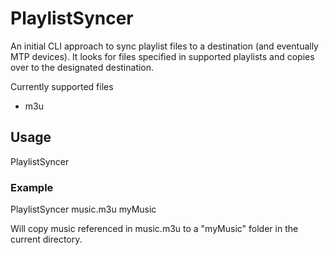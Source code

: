 # PlaylistSyncer
An initial CLI approach to sync playlist files to a destination (and eventually MTP devices). It looks for files specified in supported playlists and copies over to the designated destination.

Currently supported files
* m3u

## Usage
PlaylistSyncer <playlist file> <destination directory>

### Example

PlaylistSyncer music.m3u myMusic

Will copy music referenced in music.m3u to a "myMusic" folder in the current directory.
